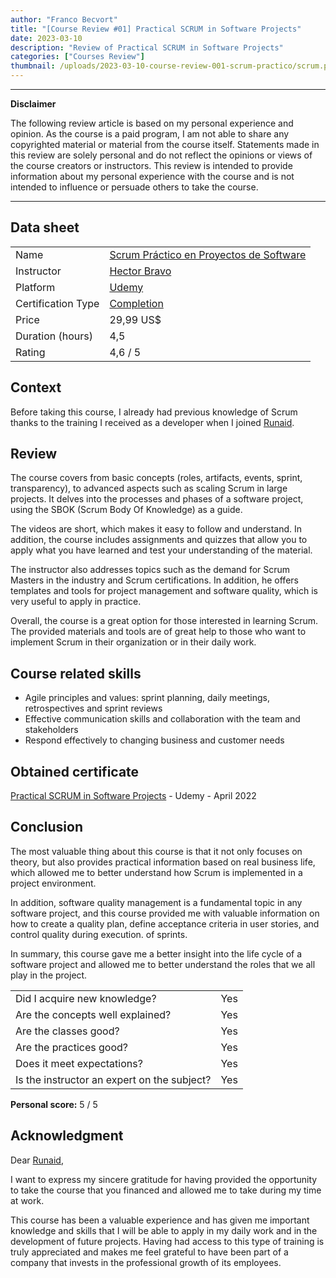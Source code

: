 ```yaml
---
author: "Franco Becvort"
title: "[Course Review #01] Practical SCRUM in Software Projects"
date: 2023-03-10
description: "Review of Practical SCRUM in Software Projects"
categories: ["Courses Review"]
thumbnail: /uploads/2023-03-10-course-review-001-scrum-practico/scrum.png
---
```


---

**Disclaimer**

The following review article is based on my personal experience and opinion. As the course is a paid program, I am not able to share any copyrighted material or material from the course itself. Statements made in this review are solely personal and do not reflect the opinions or views of the course creators or instructors. This review is intended to provide information about my personal experience with the course and is not intended to influence or persuade others to take the course.

---

## Data sheet

|                    |                                                                                                   |
| ------------------ | ------------------------------------------------------------------------------------------------- |
| Name               | [Scrum Práctico en Proyectos de Software](https://www.udemy.com/course/scrum-practico/)           |
| Instructor         | [Hector Bravo](https://www.linkedin.com/in/hgbravo/?locale=en_US)                                 |
| Platform           | [Udemy](https://www.udemy.com/)                                                                   |
| Certification Type | [Completion](https://support.udemy.com/hc/en-us/sections/360011037194-Certificates-of-Completion) |
| Price              | 29,99 US$                                                                                         |
| Duration \(hours\) | 4,5                                                                                               |
| Rating             | 4,6 / 5                                                                                           |

## Context

Before taking this course, I already had previous knowledge of Scrum thanks to the training I received as a developer when I joined [Runaid](https://www.runaid.com.ar/index.php?languaje=en).

## Review

The course covers from basic concepts \(roles, artifacts, events, sprint, transparency\), to advanced aspects such as scaling Scrum in large projects. It delves into the processes and phases of a software project, using the SBOK \(Scrum Body Of Knowledge\) as a guide.

The videos are short, which makes it easy to follow and understand. In addition, the course includes assignments and quizzes that allow you to apply what you have learned and test your understanding of the material.

The instructor also addresses topics such as the demand for Scrum Masters in the industry and Scrum certifications. In addition, he offers templates and tools for project management and software quality, which is very useful to apply in practice.

Overall, the course is a great option for those interested in learning Scrum. The provided materials and tools are of great help to those who want to implement Scrum in their organization or in their daily work.

## Course related skills

- Agile principles and values: sprint planning, daily meetings, retrospectives and sprint reviews
- Effective communication skills and collaboration with the team and stakeholders
- Respond effectively to changing business and customer needs

## Obtained certificate

[Practical SCRUM in Software Projects](https://udemy-certificate.s3.amazonaws.com/pdf/UC-f3e555f6-20e5-4ad9-a4a1-fcd6982930f1.pdf) - Udemy - April 2022

## Conclusion

The most valuable thing about this course is that it not only focuses on theory, but also provides practical information based on real business life, which allowed me to better understand how Scrum is implemented in a project environment.

In addition, software quality management is a fundamental topic in any software project, and this course provided me with valuable information on how to create a quality plan, define acceptance criteria in user stories, and control quality during execution. of sprints.

In summary, this course gave me a better insight into the life cycle of a software project and allowed me to better understand the roles that we all play in the project.

|                                             |     |
| ------------------------------------------- | --- |
| Did I acquire new knowledge?                | Yes |
| Are the concepts well explained?            | Yes |
| Are the classes good?                       | Yes |
| Are the practices good?                     | Yes |
| Does it meet expectations?                  | Yes |
| Is the instructor an expert on the subject? | Yes |

**Personal score:** 5 / 5

## Acknowledgment

Dear [Runaid](https://www.runaid.com.ar/index.php?languaje=en),

I want to express my sincere gratitude for having provided the opportunity to take the course that you financed and allowed me to take during my time at work.

This course has been a valuable experience and has given me important knowledge and skills that I will be able to apply in my daily work and in the development of future projects. Having had access to this type of training is truly appreciated and makes me feel grateful to have been part of a company that invests in the professional growth of its employees.
